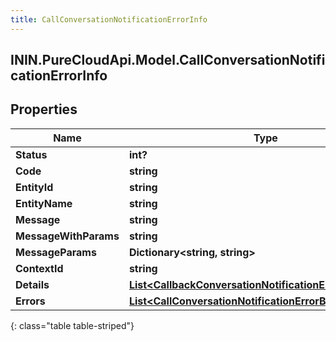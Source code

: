 ```yaml
---
title: CallConversationNotificationErrorInfo
---
```

## ININ.PureCloudApi.Model.CallConversationNotificationErrorInfo

## Properties

|Name | Type | Description | Notes|
|------------ | ------------- | ------------- | -------------|
| **Status** | **int?** |  | [optional] |
| **Code** | **string** |  | [optional] |
| **EntityId** | **string** |  | [optional] |
| **EntityName** | **string** |  | [optional] |
| **Message** | **string** |  | [optional] |
| **MessageWithParams** | **string** |  | [optional] |
| **MessageParams** | **Dictionary&lt;string, string&gt;** |  | [optional] |
| **ContextId** | **string** |  | [optional] |
| **Details** | [**List&lt;CallbackConversationNotificationErrorInfoDetails&gt;**](CallbackConversationNotificationErrorInfoDetails.html) |  | [optional] |
| **Errors** | [**List&lt;CallConversationNotificationErrorBody&gt;**](CallConversationNotificationErrorBody.html) |  | [optional] |
{: class="table table-striped"}


